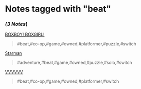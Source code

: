 # Notes tagged with "beat"

### _(3 Notes_)

[BOXBOY!  BOXGIRL!](./../BOXBOY!%20%20BOXGIRL!.html)
> #beat,#co-op,#game,#owned,#platformer,#puzzle,#switch

[Starman](./../Starman.html)
> #adventure,#beat,#game,#owned,#puzzle,#solo,#switch

[VVVVVV](./../VVVVVV.html)
> #beat,#co-op,#game,#owned,#platformer,#switch

